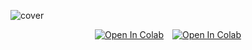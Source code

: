 ![cover](https://user-images.githubusercontent.com/57211163/218960464-3603bb6c-6bd6-47c3-ae89-d695a279da54.png)
<p align="center">
<a href="https://colab.research.google.com/github/gauravreddy08/pytorch-vision-transformer/blob/main/vit-replication.ipynb" target="_parent"><img src="https://colab.research.google.com/assets/colab-badge.svg" alt="Open In Colab"/></a><b>&nbsp&nbsp&nbsp</b>
<a href="https://deepnote.com/viewer/github/gauravreddy08/pytorch-vision-transformer/blob/main/vit-replication.ipynb" target="_parent"><img src="https://deepnote.com/static/buttons/view-in-deepnote-white-small.svg" alt="Open In Colab"/> </a> </p>
